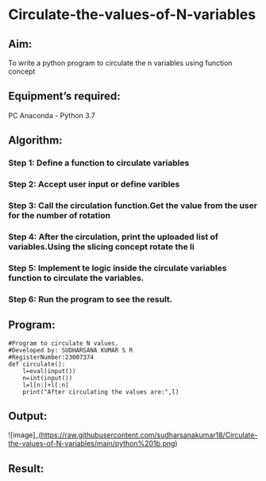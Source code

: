 # Circulate-the-values-of-N-variables
## Aim:
To write a python program to circulate the n variables using function concept
## Equipment’s required:
PC
Anaconda - Python 3.7
## Algorithm: 
### Step 1: Define a function to circulate variables
### Step 2: Accept user input or define varibles
### Step 3: Call the circulation function.Get the value from the user for the number of rotation
### Step 4: After the circulation, print the uploaded list of variables.Using the slicing concept rotate the li
### Step 5: Implement te logic inside the circulate variables function to circulate the variables.
### Step 6: Run the program to see the result.
## Program:
```
#Program to circulate N values.
#Developed by: SUDHARSANA KUMAR S R
#RegisterNumber:23007374
def circulate():
    l=eval(input())
    n=int(input())
    l=l[n:]+l[:n]
    print("After circulating the values are:",l)
```

## Output:
![image]_(https://raw.githubusercontent.com/sudharsanakumar18/Circulate-the-values-of-N-variables/main/python%201b.png)
## Result:
